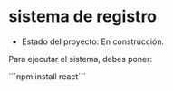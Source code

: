 <h1> sistema de registro</h1>

- Estado del proyecto: En construcción.

Para ejecutar el sistema, debes poner:

´´´npm install react´´´
